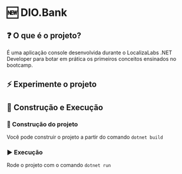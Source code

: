 # 🆕 DIO.Bank

## ❓ O que é o projeto?
É uma aplicação console desenvolvida durante o LocalizaLabs .NET Developer para botar em prática os primeiros conceitos ensinados no bootcamp.

## ⚡ Experimente o projeto

## 🔧 Construção e Execução

### 🔨 Construção do projeto

Você pode construir o projeto a partir do comando `dotnet build `

### ▶ Execução

Rode o projeto com o comando `dotnet run`
